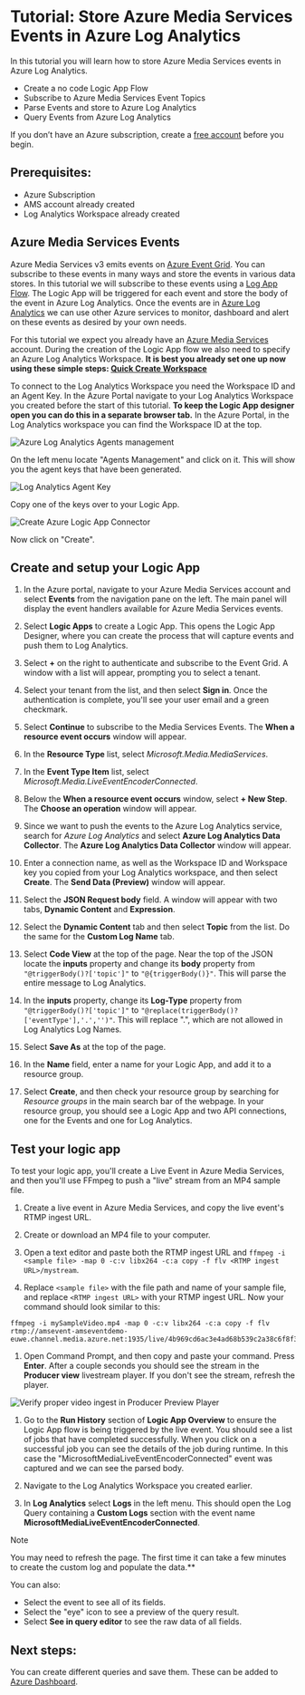# Tutorial: Store Azure Media Services Events in Azure Log Analytics

In this tutorial you will learn how to store Azure Media Services events in Azure Log Analytics.
* Create a no code Logic App Flow
* Subscribe to Azure Media Services Event Topics
* Parse Events and store to Azure Log Analytics
* Query Events from Azure Log Analytics

If you don’t have an Azure subscription, create a [free account](https://azure.microsoft.com/free/?WT.mc_id=A261C142F) before you begin.

## Prerequisites:
* Azure Subscription
* AMS account already created
* Log Analytics Workspace already created

## Azure Media Services Events
Azure Media Services v3 emits events on [Azure Event Grid](https://docs.microsoft.com/en-us/azure/media-services/latest/media-services-event-schemas). You can subscribe to these events in many ways and store the events in various data stores. In this tutorial we will subscribe to these events using a [Log App Flow](https://azure.microsoft.com/en-us/services/logic-apps/). The Logic App will be triggered for each event and store the body of the event in Azure Log Analytics. Once the events are in [Azure Log Analytics](https://docs.microsoft.com/en-us/azure/azure-monitor/learn/quick-create-workspace) we can use other Azure services to monitor, dashboard and alert on these events as desired by your own needs.

For this tutorial we expect you already have an [Azure Media Services](https://docs.microsoft.com/en-us/azure/media-services/latest/create-account-howto) account. During the creation of the Logic App flow we also need to specify an Azure Log Analytics Workspace. 
**It is best you already set one up now using these simple steps: [Quick Create Workspace](https://docs.microsoft.com/en-us/azure/azure-monitor/learn/quick-create-workspace)**

To connect to the Log Analytics Workspace you need the Workspace ID and an Agent Key. In the Azure Portal navigate to your Log Analytics Workspace you created before the start of this tutorial. **To keep the Logic App designer open you can do this in a separate browser tab.** In the Azure Portal, in the Log Analytics workspace you can find the Workspace ID at the top.


![Azure Log Analytics Agents management](src/09.png)

On the left menu locate "Agents Management" and click on it. This will show you the agent keys that have been generated.


![Log Analytics Agent Key](src/10.png)

Copy one of the keys over to your Logic App.


![Create Azure Logic App Connector](src/11.png)

Now click on "Create".

## Create and setup your Logic App

1. In the Azure portal, navigate to your Azure Media Services account and select **Events** from the navigation pane on the left. The main panel will display the event handlers available for Azure Media Services events.

1. Select **Logic Apps** to create a Logic App. This opens the Logic App Designer, where you can create the process that will capture events and push them to Log Analytics.

1. Select **+** on the right to authenticate and subscribe to the Event Grid. A window with a list will appear, prompting you to select a tenant.

1. Select your tenant from the list, and then select **Sign in**. Once the authentication is complete, you'll see your user email and a green checkmark.

1. Select **Continue** to subscribe to the Media Services Events. The **When a resource event occurs** window will appear.

1. In the **Resource Type** list, select _Microsoft.Media.MediaServices_.

1. In the **Event Type Item** list, select _Microsoft.Media.LiveEventEncoderConnected_.

1. Below the **When a resource event occurs** window, select **+ New Step**. The **Choose an operation** window will appear.

1. Since we want to push the events to the Azure Log Analytics service, search for _Azure Log Analytics_ and select **Azure Log Analytics Data Collector**. The **Azure Log Analytics Data Collector** window will appear.

1. Enter a connection name, as well as the Workspace ID and Workspace key you copied from your Log Analytics workspace, and then select **Create**. The **Send Data (Preview)** window will appear.

1. Select the **JSON Request body** field. A window will appear with two tabs, **Dynamic Content** and **Expression**.

1. Select the **Dynamic Content** tab and then select **Topic** from the list. Do the same for the **Custom Log Name** tab.

1. Select **Code View** at the top of the page. Near the top of the JSON locate the **inputs** property and change its **body** property from `"@triggerBody()?['topic']"` to `"@{triggerBody()}"`. This will parse the entire message to Log Analytics.

1. In the **inputs** property, change its **Log-Type** property from `"@triggerBody()?['topic']"` to `"@replace(triggerBody()?['eventType'],'.','')"`. This will replace ".", which are not allowed in Log Analytics Log Names.

1. Select **Save As** at the top of the page.

1. In the **Name** field, enter a name for your Logic App, and add it to a resource group.

1. Select **Create**, and then check your resource group by searching for _Resource groups_ in the main search bar of the webpage. In your resource group, you should see a Logic App and two API connections, one for the Events and one for Log Analytics.

## Test your logic app

To test your logic app, you'll create a Live Event in Azure Media Services, and then you'll use FFmpeg to push a "live" stream from an MP4 sample file.

1. Create a live event in Azure Media Services, and copy the live event's RTMP ingest URL.

1. Create or download an MP4 file to your computer.

1. Open a text editor and paste both the RTMP ingest URL and `ffmpeg -i <sample file> -map 0 -c:v libx264 -c:a copy -f flv <RTMP ingest URL>/mystream`.

1. Replace `<sample file>` with the file path and name of your sample file, and replace `<RTMP ingest URL>` with your RTMP ingest URL. Now your command should look similar to this:

```
ffmpeg -i mySampleVideo.mp4 -map 0 -c:v libx264 -c:a copy -f flv rtmp://amsevent-amseventdemo-euwe.channel.media.azure.net:1935/live/4b969cd6ac3e4ad68b539c2a38c6f8f3/mystream
```

1. Open Command Prompt, and then copy and paste your command. Press **Enter**. After a couple seconds you should see the stream in the **Producer view** livestream player. If you don't see the stream, refresh the player.

![Verify proper video ingest in Producer Preview Player](src/18.png)

1. Go to the **Run History** section of **Logic App Overview** to ensure the Logic App flow is being triggered by the live event. You should see a list of jobs that have completed successfully. When you click on a successful job you can see the details of the job during runtime. In this case the "MicrosoftMediaLiveEventEncoderConnected" event was captured and we can see the parsed body.

1. Navigate to the Log Analytics Workspace you created earlier.

1. In  **Log Analytics** select **Logs** in the left menu. This should open the Log Query containing a **Custom Logs** section with the event name **MicrosoftMediaLiveEventEncoderConnected**. 

  > [!NOTE]
  > You may need to refresh the page. The first time it can take a few minutes to create the custom log and populate the data.**

You can also:
* Select the event to see all of its fields.
* Select the "eye" icon to see a preview of the query result.
* Select **See in query editor** to see the raw data of all fields.

## Next steps:
You can create different queries and save them. These can be added to [Azure Dashboard](https://docs.microsoft.com/en-us/azure/azure-monitor/learn/tutorial-logs-dashboards).
